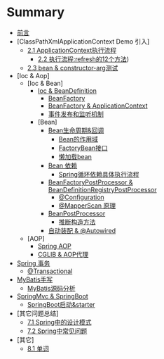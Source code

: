# Summary

* [前言](doc/target.md)
* [ClassPathXmlApplicationContext Demo 引入]
    * [2.1 ApplicationContext执行流程](doc/test/flow_path.md)
        * [2.2 执行流程:refresh的12个方法](doc/test/code_review.md))
    * [2.3 bean & constructor-arg测试](doc/test/bean_constructor.md)
* [Ioc & Aop]
    * [Ioc & Bean]
        * [Ioc & BeanDefinition](doc/bean/ioc_bean.md)
            * [BeanFactory](doc/bean/BeanFactory.md)
            * [BeanFactory & ApplicationContext](doc/bean/context.md)
            * [事件发布和监听机制](doc/bean/context_event.md)
        * [Bean]
            * [Bean生命周期&回调](doc/bean/bean_life.md)
                * [Bean的作用域](doc/bean/bean_scope.md)
                * [FactoryBean接口](doc/bean/fatory_bean.md)
                * [懒加载bean](doc/bean/lazy.md)
            * [Bean 依赖](doc/bean/ioc_bean_dependency.md)
                * [Spring循环依赖具体执行流程](doc/bean/dependency.md)
            * [BeanFactoryPostProcessor & BeanDefinitionRegistryPostProcessor](doc/bean/post_processor.md)
                * [@Configuration](doc/bean/configuration.md)
                * [@MapperScan 原理](doc/bean/mapper_scan.md)
            * [BeanPostProcessor](doc/bean/bean_post_processor.md)
                * [推断构造方法](doc/bean/bean_constructor.md)
            * [自动装配 & @Autowired](doc/bean/ioc_bean_auto.md)
    * [AOP]
        * [Spring AOP](doc/bean/aop.md)
        * [CGLIB & AOP代理](doc/bean/aspectj.md)
* [Spring 事务](doc/bean/transaction.md)
    * [@Transactional](doc/bean/transaction_annotation.md)  
* [MyBatis手写](doc/mybatis.md)
    * [MyBatis源码分析](doc/mybatis_source.md)
* [SpringMvc & SpringBoot](doc/springboot.md)
    * [SpringBoot启动&starter](doc/springboot_starter.md)
* [其它问题总结]
    * [7.1 Spring中的设计模式](doc/bean/design.md)
    * [7.2 Spring中常见问题](doc/pro.md)
* [其它]
    * [8.1 单词](./doc/other/words.md)
